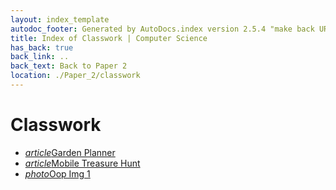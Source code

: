 ```yaml
---
layout: index_template
autodoc_footer: Generated by AutoDocs.index version 2.5.4 "make back URLs relative" ⓒ Starwort, 2020
title: Index of Classwork | Computer Science
has_back: true
back_link: ..
back_text: Back to Paper 2
location: ./Paper_2/classwork
---
```


# **Classwork**

- <a href='./garden_planner.html'><i title='MD file' class="material-icons">article</i>Garden Planner</a>
- <a href='./mobile_treasure_hunt.html'><i title='MD file' class="material-icons">article</i>Mobile Treasure Hunt</a>
- <a href='./oop_img_1.png'><i title='PNG file' class="material-icons">photo</i>Oop Img 1</a>
